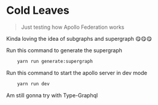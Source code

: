 # Cold Leaves

> Just testing how Apollo Federation works

Kinda loving the idea of subgraphs and supergraph 😋😋😋

Run this command to generate the supergraph

```sh
    yarn run generate:supergraph
```

Run this command to start the apollo server in dev mode

```sh
    yarn run dev
```

Am still gonna try with Type-Graphql